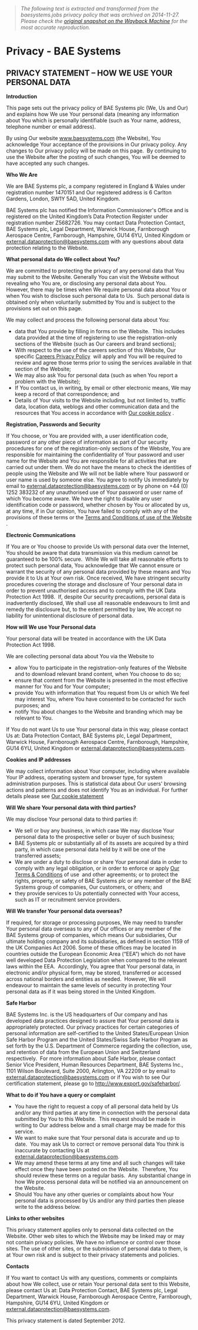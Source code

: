 > *The following text is extracted and transformed from the baesystems.jobs privacy policy that was archived on 2014-11-27. Please check the [original snapshot on the Wayback Machine](https://web.archive.org/web/20141127223854id_/http%3A//www.baesystems.com/page/BAES_035568/privacy) for the most accurate reproduction.*

# Privacy - BAE Systems

## **PRIVACY STATEMENT – HOW WE USE YOUR PERSONAL DATA**

**Introduction**

This page sets out the privacy policy of BAE Systems plc (We, Us and Our) and explains how We use Your personal data (meaning any information about You which is personally identifiable (such as Your name, address, telephone number or email address). 

By using Our website www.baesystems.com (the Website), You acknowledge Your acceptance of the provisions in Our privacy policy. Any changes to Our privacy policy will be made on this page.  By continuing to use the Website after the posting of such changes, You will be deemed to have accepted any such changes.

**Who We Are**

We are BAE Systems plc, a company registered in England & Wales under registration number 1470151 and Our registered address is 6 Carlton Gardens, London, SW1Y 5AD, United Kingdom.

BAE Systems plc has notified the Information Commissioner's Office and is registered on the United Kingdom’s Data Protection Register under registration number Z5682726. You may contact Data Protection Contact, BAE Systems plc, Legal Department, Warwick House, Farnborough Aerospace Centre, Farnborough, Hampshire, GU14 6YU, United Kingdom or [external.dataprotection@baesystems.com](mailto:external.dataprotection@baesystems.com) with any questions about data protection relating to the Website.

**What personal data do We collect about You?**

We are committed to protecting the privacy of any personal data that You may submit to the Website. Generally You can visit the Website without revealing who You are, or disclosing any personal data about You.  However, there may be times when We require personal data about You or when You wish to disclose such personal data to Us.  Such personal data is obtained only when voluntarily submitted by You and is subject to the provisions set out on this page.

We may collect and process the following personal data about You:

  * data that You provide by filling in forms on the Website.  This includes data provided at the time of registering to use the registration-only sections of the Website (such as Our careers and brand sections);
  * With respect to the use of the careers section of this Website, Our specific [Careers Privacy Policy](https://baesystems.taleo.net/careersection/2/jobsearch.ftl?lang=en)  will apply and You will be required to review and agree those terms prior to using the services available in that section of the Website;
  * We may also ask You for personal data (such as when You report a problem with the Website);
  * If You contact us, in writing, by email or other electronic means, We may keep a record of that correspondence; and
  * Details of Your visits to the Website including, but not limited to, traffic data, location data, weblogs and other communication data and the resources that You access in accordance with [Our cookie policy](https://web.archive.org/page/BAES_045449) .



**Registration, Passwords and Security**

If You choose, or You are provided with, a user identification code, password or any other piece of information as part of Our security procedures for one of the registration-only sections of the Website, You are responsible for maintaining the confidentiality of Your password and user name for the Website and You are responsible for all activities that are carried out under them. We do not have the means to check the identities of people using the Website and We will not be liable where Your password or user name is used by someone else. You agree to notify Us immediately by email to external.dataprotection@baesystems.com or by phone on +44 (0) 1252 383232 of any unauthorised use of Your password or user name of which You become aware. We have the right to disable any user identification code or password, whether chosen by You or allocated by us, at any time, if in Our opinion, You have failed to comply with any of the provisions of these terms or the [Terms and Conditions of use of the Website](https://web.archive.org/page/terms_conditions) .

**Electronic Communications**

If You are or You choose to provide Us with personal data over the Internet, You should be aware that data transmission via this medium cannot be guaranteed to be 100% secure.  While We will take all reasonable efforts to protect such personal data, You acknowledge that We cannot ensure or warrant the security of any personal data provided by these means and You provide it to Us at Your own risk. Once received, We have stringent security procedures covering the storage and disclosure of Your personal data in order to prevent unauthorised access and to comply with the UK Data Protection Act 1998.  If, despite Our security precautions, personal data is inadvertently disclosed, We shall use all reasonable endeavours to limit and remedy the disclosure but, to the extent permitted by law, We accept no liability for unintentional disclosure of personal data.

**How will We use Your Personal data**

Your personal data will be treated in accordance with the UK Data Protection Act 1998.

We are collecting personal data about You via the Website to

  * allow You to participate in the registration-only features of the Website and to download relevant brand content, when You choose to do so;
  * ensure that content from the Website is presented in the most effective manner for You and for Your computer;
  * provide You with information that You request from Us or which We feel may interest You, where You have consented to be contacted for such purposes; and
  * notify You about changes to the Website and branding which may be relevant to You.



If You do not want Us to use Your personal data in this way, please contact Us at: Data Protection Contact, BAE Systems plc, Legal Department, Warwick House, Farnborough Aerospace Centre, Farnborough, Hampshire, GU14 6YU, United Kingdom or [external.dataprotection@baesystems.com](mailto:external.dataprotection@baesystems.com).

**Cookies and IP addresses**

We may collect information about Your computer, including where available Your IP address, operating system and browser type, for system administration purposes. This is statistical data about Our users' browsing actions and patterns and does not identify You as an individual. For further details please see [Our cookie statement ](https://web.archive.org/page/BAES_045449)

**Will We share Your personal data with third parties?**

We may disclose Your personal data to third parties if:

  * We sell or buy any business, in which case We may disclose Your personal data to the prospective seller or buyer of such business;
  * BAE Systems plc or substantially all of its assets are acquired by a third party, in which case personal data held by it will be one of the transferred assets;
  * We are under a duty to disclose or share Your personal data in order to comply with any legal obligation, or in order to enforce or apply [Our Terms & Conditions](https://web.archive.org/page/terms_conditions) of use  and other agreements; or to protect the rights, property, or safety of BAE Systems plc or any member of the BAE Systems group of companies, Our customers, or others; and
  * they provide services to Us potentially connected with Your access, such as IT or recruitment service providers.



**Will We transfer Your personal data overseas?**

If required, for storage or processing purposes, We may need to transfer Your personal data overseas to any of Our offices or any member of the BAE Systems group of companies, which means Our subsidiaries, Our ultimate holding company and its subsidiaries, as defined in section 1159 of the UK Companies Act 2006. Some of these offices may be located in countries outside the European Economic Area (“EEA”) which do not have well developed Data Protection Legislation when compared to the relevant laws within the EEA.  Accordingly, You agree that Your personal data, in electronic and/or physical form, may be stored, transferred or accessed across national borders and entities as needed.  However, We will endeavour to maintain the same levels of security in protecting Your personal data as if it was being stored in the United Kingdom.

**Safe Harbor**

BAE Systems Inc. is the US headquarters of Our company and has developed data practices designed to assure that Your personal data is appropriately protected. Our privacy practices for certain categories of personal information are self-certified to the United States/European Union Safe Harbor Program and the United States/Swiss Safe Harbor Program as set forth by the U.S. Department of Commerce regarding the collection, use, and retention of data from the European Union and Switzerland respectively.  For more information about Safe Harbor, please contact Senior Vice President, Human Resources Department, BAE Systems Inc., 1101 Wilson Boulevard, Suite 2000, Arlington, VA 22209 or by email to [external.dataprotection@baesystems.com](mailto:external.dataprotection@baesystems.com) or if You wish to see Our certification statement, please go to <http://www.export.gov/safeharbor/>.

**What to do if You have a query or complaint**

  * You have the right to request a copy of all personal data held by Us and/or any third parties at any time in connection with the personal data submitted by You to this Website.  This request should be made in writing to Our address below and a small charge may be made for this service.
  * We want to make sure that Your personal data is accurate and up to date.  You may ask Us to correct or remove personal data You think is inaccurate by contacting Us at [external.dataprotection@baesystems.com](mailto:external.dataprotection@baesystems.com).
  * We may amend these terms at any time and all such changes will take effect once they have been posted on the Website.  Therefore, You should review these terms on a regular basis.  Any substantial change in how We process personal data will be notified via an announcement on the Website.
  * Should You have any other queries or complaints about how Your personal data is processed by Us and/or any third parties then please write to the address below.



**Links to other websites**

This privacy statement applies only to personal data collected on the Website. Other web sites to which the Website may be linked may or may not contain privacy policies. We have no influence or control over those sites. The use of other sites, or the submission of personal data to them, is at Your own risk and is subject to their privacy statements and policies.

**Contacts**

If You want to contact Us with any questions, comments or complaints about how We collect, use or retain Your personal data sent to this Website, please contact Us at: Data Protection Contact, BAE Systems plc, Legal Department, Warwick House, Farnborough Aerospace Centre, Farnborough, Hampshire, GU14 6YU, United Kingdom or [external.dataprotection@baesystems.com](mailto:external.dataprotection@baesystems.com).

This privacy statement is dated September 2012.  
 
